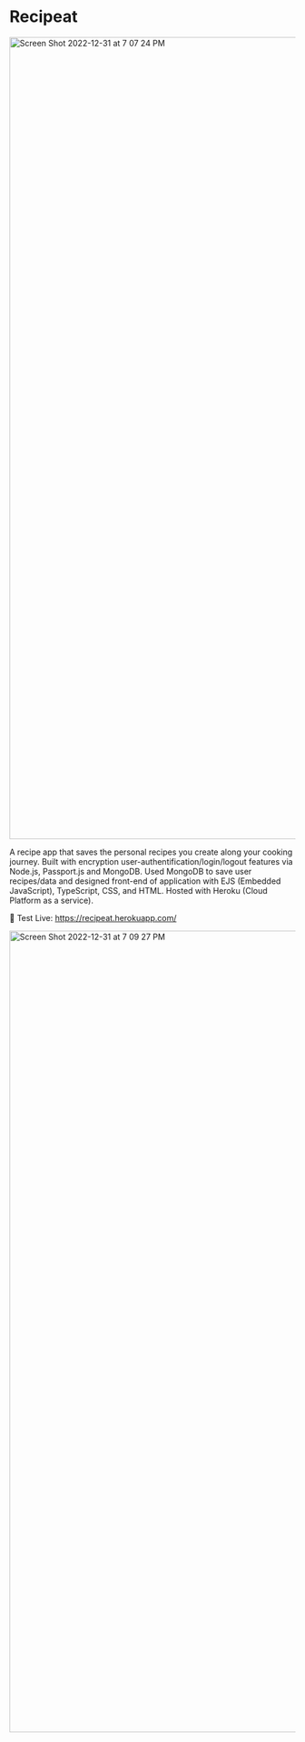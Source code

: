# Recipeat

<img width="1410" alt="Screen Shot 2022-12-31 at 7 07 24 PM" src="https://user-images.githubusercontent.com/87865378/210160956-eb9f3ee9-3d67-4c7c-aab0-a401ae127b1a.png">

A recipe app that saves the personal recipes you create along your cooking journey. Built with encryption user-authentification/login/logout features via Node.js, Passport.js and MongoDB. Used MongoDB to save user recipes/data and designed front-end of application with EJS (Embedded JavaScript), TypeScript, CSS, and HTML. Hosted with Heroku (Cloud Platform as a service).

🚀 Test Live: https://recipeat.herokuapp.com/

<img width="1409" alt="Screen Shot 2022-12-31 at 7 09 27 PM" src="https://user-images.githubusercontent.com/87865378/210160959-1aba3179-4ee1-4edc-8788-53232abe4285.png">

